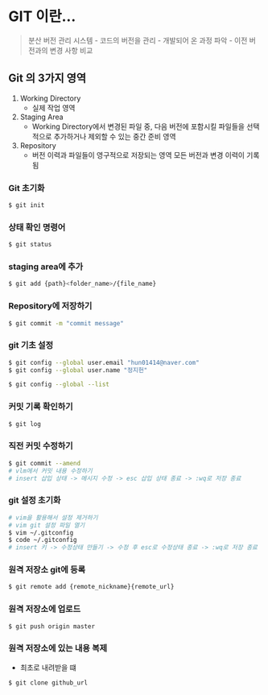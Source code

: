 # GIT 이란...
> 분산 버전 관리 시스템
    - 코드의 버전을 관리
    - 개발되어 온 과정 파악
    - 이전 버전과의 변경 사항 비교
## Git 의 3가지 영역
1. Working Directory
    - 실제 작업 영역
2. Staging Area
    - Working Directory에서 변경된 파일 중, 다음 버전에 포함시킬 파일들을 선택적으로 추가하거나 제외할 수 있는 중간 준비 영역
3. Repository
    - 버전 이력과 파일들이 영구적으로 저장되는 영역 모든 버전과 변경 이력이 기록됨

### Git 초기화
```bash
$ git init
```

### 상태 확인 명령어
```bash
$ git status
```

### staging area에 추가
```bash
$ git add {path}<folder_name>/{file_name}
```

### Repository에 저장하기
```bash
$ git commit -m "commit message"
```

### git 기초 설정
```bash
$ git config --global user.email "hun01414@naver.com"
$ git config --global user.name "정지헌"

$ git config --global --list
```

### 커밋 기록 확인하기
```bash
$ git log
```

### 직전 커밋 수정하기
```bash
$ git commit --amend
# vlm에서 커밋 내용 수정하기
# insert 삽입 상태 -> 메시지 수정 -> esc 삽입 상태 종료 -> :wq로 저장 종료
```

### git 설정 초기화
```bash
# vim을 활용해서 설정 제거하기
# vim git 설정 파일 열기
$ vim ~/.gitconfig
$ code ~/.gitconfig
# insert 키 -> 수정상태 만들기 -> 수정 후 esc로 수정상태 종료 -> :wq로 저장 종료
```
### 원격 저장소 git에 등록
```bash
$ git remote add {remote_nickname}{remote_url}
```

### 원격 저장소에 업로드
```bash
$ git push origin master
```

### 원격 저장소에 있는 내용 복제
- 최초로 내려받을 떄
```bash
$ git clone github_url
```

